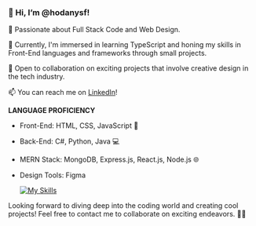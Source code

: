 ### 👋 Hi, I’m @hodanysf!

👀 Passionate about Full Stack Code and Web Design.

🌱 Currently, I'm immersed in learning TypeScript and honing my skills in Front-End languages and frameworks through small projects.

💞 Open to collaboration on exciting projects that involve creative design in the tech industry.

📫 You can reach me on [LinkedIn](https://www.linkedin.com/in/hodan-yusuf-tech/)!

**LANGUAGE PROFICIENCY**
- Front-End: HTML, CSS, JavaScript 🚀
- Back-End: C#, Python, Java 💻
- MERN Stack: MongoDB, Express.js, React.js, Node.js 🌐
- Design Tools: Figma

  [![My Skills](https://skillicons.dev/icons?i=js,html,css,cs,express,figma,git,github,linux,powershell,react,mongodb,java,python)](https://skillicons.dev)


Looking forward to diving deep into the coding world and creating cool projects! Feel free to contact me to collaborate on exciting endeavors. 🚧✨


